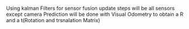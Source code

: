 Using kalman Filters for sensor fusion
update steps will be all sensors except camera
Prediction will be done with Visual Odometry to obtain a R and a t(Rotation and trsnalation Matrix)
